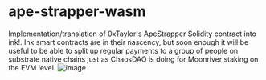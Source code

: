 # ape-strapper-wasm
Implementation/translation of 0xTaylor's ApeStrapper Solidity contract into ink!. Ink smart contracts are in their nascency, but soon enough it will be useful to be able to split up regular payments to a group of people on substrate native chains just as ChaosDAO is doing for Moonriver staking on the EVM level.
![image](https://user-images.githubusercontent.com/25042987/165825051-634e848c-93a5-49f8-a1fc-5c199746452a.png)
